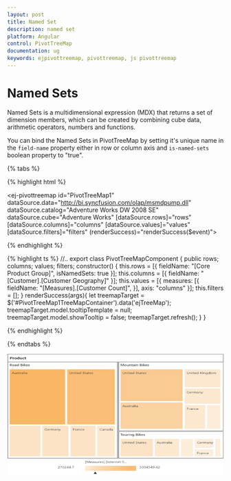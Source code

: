 ```yaml
---
layout: post
title: Named Set
description: named set
platform: Angular
control: PivotTreeMap
documentation: ug
keywords: ejpivottreemap, pivottreemap, js pivottreemap
---
```


# Named Sets

Named Sets is a multidimensional expression (MDX) that returns a set of dimension members, which can be created by combining cube data, arithmetic operators, numbers and functions.

You can bind the Named Sets in PivotTreeMap by setting it's unique name in the `field-name` property either in row or column axis and `is-named-sets` boolean property to "true".

{% tabs %}

{% highlight html %}

<ej-pivottreemap id="PivotTreeMap1" dataSource.data="http://bi.syncfusion.com/olap/msmdpump.dll" dataSource.catalog="Adventure Works DW 2008 SE" dataSource.cube="Adventure Works" [dataSource.rows]="rows" [dataSource.columns]="columns" [dataSource.values]="values" [dataSource.filters]="filters" (renderSuccess)="renderSuccess($event)">
</ej-pivottreemap>

{% endhighlight %}

{% highlight ts %}
    //..
    export class PivotTreeMapComponent {
        public rows; columns; values; filters;
        constructor() {
          this.rows = [{ fieldName: "[Core Product Group]", isNamedSets: true }];
          this.columns = [{ fieldName: "[Customer].[Customer Geography]" }];
          this.values = [{ measures: [{ fieldName: "[Measures].[Customer Count]", }], axis: "columns" }];
          this.filters = [];
        }
        renderSuccess(args){
         let treemapTarget = $('#PivotTreeMap1TreeMapContainer').data('ejTreeMap');
         treemapTarget.model.tooltipTemplate = null;
         treemapTarget.model.showTooltip = false;
         treemapTarget.refresh();
        }
    }

{% endhighlight %}

{% endtabs %}

![](NamedSets_images/namedset.png)